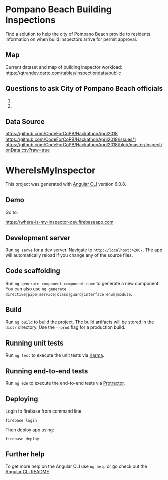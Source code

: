 # Pompano Beach Building Inspections
Find a solution to help the city of Pompano Beach provide to residents information on when build inspectors arrive for permit approval.

## Map
Current dataset and map of building inspector workload:  
https://qtrandev.carto.com/tables/inspectiondata/public

## Questions to ask City of Pompano Beach officials
1)  
2)  

## Data Source
https://github.com/CodeForCoPB/HackathonApril2018  
https://github.com/CodeForCoPB/HackathonApril2018/issues/1  
https://github.com/CodeForCoPB/HackathonApril2018/blob/master/InspectionData.csv?raw=true  

# WhereIsMyInspector

This project was generated with [Angular CLI](https://github.com/angular/angular-cli) version 6.0.8.

## Demo

Go to:

https://where-is-my-inspector-dev.firebaseapp.com

## Development server

Run `ng serve` for a dev server. Navigate to `http://localhost:4200/`. The app will automatically reload if you change any of the source files.

## Code scaffolding

Run `ng generate component component-name` to generate a new component. You can also use `ng generate directive|pipe|service|class|guard|interface|enum|module`.

## Build

Run `ng build` to build the project. The build artifacts will be stored in the `dist/` directory. Use the `--prod` flag for a production build.

## Running unit tests

Run `ng test` to execute the unit tests via [Karma](https://karma-runner.github.io).

## Running end-to-end tests

Run `ng e2e` to execute the end-to-end tests via [Protractor](http://www.protractortest.org/).

## Deploying

Login to firebase from command line:

```
firebase login
```

Then deploy app using:

```
firebase deploy
```

## Further help

To get more help on the Angular CLI use `ng help` or go check out the [Angular CLI README](https://github.com/angular/angular-cli/blob/master/README.md).
